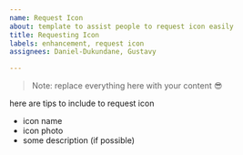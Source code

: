 ```yaml
---
name: Request Icon
about: template to assist people to request icon easily
title: Requesting Icon
labels: enhancement, request icon
assignees: Daniel-Dukundane, Gustavy

---
```


> Note: replace everything here with your content 😎
> 
here are tips to include to request icon 
- icon name 
- icon photo 
- some description (if possible)
